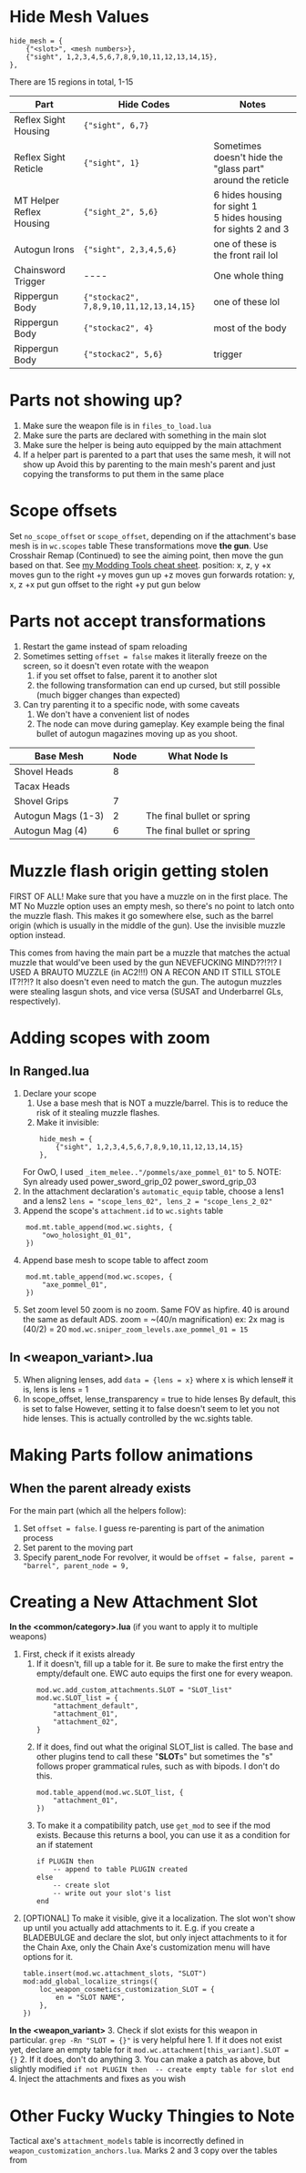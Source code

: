 # Hide Mesh Values
```
hide_mesh = {
	{"<slot>", <mesh numbers>},
	{"sight", 1,2,3,4,5,6,7,8,9,10,11,12,13,14,15},
},
```
There are 15 regions in total, 1-15

| Part                     | Hide Codes                              | Notes                                                             |
| ------------------------ | --------------------------------------- | ----------------------------------------------------------------- |
| Reflex Sight Housing     | `{"sight", 6,7}`                        |                                                                   |
| Reflex Sight Reticle     | `{"sight", 1}`                          | Sometimes doesn't hide the "glass part" around the reticle        |
| MT Helper Reflex Housing | `{"sight_2", 5,6}`                      | 6 hides housing for sight 1<br>5 hides housing for sights 2 and 3 |
| Autogun Irons            | `{"sight", 2,3,4,5,6}`                  | one of these is the front rail lol                                |
| Chainsword Trigger       | ----                                    | One whole thing                                                   |
| Rippergun Body           | `{"stockac2", 7,8,9,10,11,12,13,14,15}` | one of these lol                                                  |
| Rippergun Body           | `{"stockac2", 4}`                       | most of the body                                                  |
| Rippergun Body           | `{"stockac2", 5,6}`                     | trigger                                                           |

# Parts not showing up?
1. Make sure the weapon file is in `files_to_load.lua`
2. Make sure the parts are declared with something in the main slot
3. Make sure the helper is being auto equipped by the main attachment
4. If a helper part is parented to a part that uses the same mesh, it will not show up
    Avoid this by parenting to the main mesh's parent and just copying the transforms to put them in the same place

# Scope offsets
Set `no_scope_offset` or `scope_offset`, depending on if the attachment's base mesh is in `wc.scopes` table
These transformations move **the gun**. Use Crosshair Remap (Continued) to see the aiming point, then move the gun based on that. See [my Modding Tools cheat sheet](moddingtoolsCheatSheet.png).
position: x, z, y
    +x moves gun to the right
    +y moves gun up
    +z moves gun forwards
rotation: y, x, z
	+x put gun offset to the right
	+y put gun below
# Parts not accept transformations
1. Restart the game instead of spam reloading
2. Sometimes setting `offset = false` makes it literally freeze on the screen, so it doesn't even rotate with the weapon
	1. if you set offset to false, parent it to another slot
	2. the following transformation can end up cursed, but still possible (much bigger changes than expected)
3. Can try parenting it to a specific node, with some caveats
    1. We don't have a convenient list of nodes
    2. The node can move during gameplay. Key example being the final bullet of autogun magazines moving up as you shoot.
    
| Base Mesh          | Node | What Node Is               |
| ------------------ | ---- | -------------------------- |
| Shovel Heads       | 8    |                            |
| Tacax Heads        |      |                            |
| Shovel Grips       | 7    |                            |
| Autogun Mags (1-3) | 2    | The final bullet or spring |
| Autogun Mag (4)    | 6    | The final bullet or spring |


# Muzzle flash origin getting stolen
FIRST OF ALL! Make sure that you have a muzzle on in the first place. The MT No Muzzle option uses an empty mesh, so there's no point to latch onto the muzzle flash. This makes it go somewhere else, such as the barrel origin (which is usually in the middle of the gun). Use the invisible muzzle option instead.

This comes from having the main part be a muzzle that matches the actual muzzle that would've been used by the gun
    NEVEFUCKING MIND??!?!? I USED A BRAUTO MUZZLE (in AC2!!!) ON A RECON AND IT STILL STOLE IT?!?!?
It also doesn't even need to match the gun. The autogun muzzles were stealing lasgun shots, and vice versa (SUSAT and Underbarrel GLs, respectively). 
# Adding scopes with zoom
## In Ranged.lua
1. Declare your scope
    1. Use a base mesh that is NOT a muzzle/barrel. This is to reduce the risk of it stealing muzzle flashes.
    2. Make it invisible: 
    ```
        hide_mesh = {
			{"sight", 1,2,3,4,5,6,7,8,9,10,11,12,13,14,15}
		}, 
	```
    For OwO, I used `_item_melee.."/pommels/axe_pommel_01"` to 5. 
	NOTE: Syn already used
        power_sword_grip_02
        power_sword_grip_03
2.  In the attachment declaration's `automatic_equip` table, choose a lens1 and a lens2
	`lens = "scope_lens_02", lens_2 = "scope_lens_2_02"`
3. Append the scope's `attachment.id` to `wc.sights` table
```
	mod.mt.table_append(mod.wc.sights, {
        "owo_holosight_01_01",
    })
```
4. Append base mesh to scope table to affect zoom
```
	mod.mt.table_append(mod.wc.scopes, {
        "axe_pommel_01",
    })
```
5. Set zoom level
	50 zoom is no zoom. Same FOV as hipfire. 40 is around the same as default ADS.
	zoom = ~(40/n magnification)
		ex: 2x mag is (40/2) = 20
    `mod.wc.sniper_zoom_levels.axe_pommel_01 = 15`
## In <weapon_variant>.lua
5. When aligning lenses, add `data = {lens = x}` where x is which lense# it is, lens is lens = 1
6. In scope_offset, lense_transparency = true to hide lenses
	By default, this is set to false
	However, setting it to false doesn't seem to let you not hide lenses. This is actually controlled by the wc.sights table.

# Making Parts follow animations
## When the parent already exists
For the main part (which all the helpers follow):
1. Set `offset = false`. I guess re-parenting is part of the animation process
2. Set parent to the moving part
3. Specify parent_node
For revolver, it would be `offset = false, parent = "barrel", parent_node = 9,`
# Creating a New  Attachment Slot
**In the <common/category>.lua** (if you want to apply it to multiple weapons)
1. First, check if it exists already
	1. If it doesn't, fill up a table for it. Be sure to make the first entry the empty/default one. EWC auto equips the first one for every weapon.
		```
		mod.wc.add_custom_attachments.SLOT = "SLOT_list"
		mod.wc.SLOT_list = {
			"attachment_default",
			"attachment_01",
			"attachment_02",
		}
		```
	2. If it does, find out what the original SLOT_list is called. The base and other plugins tend to call these "**SLOT**s" but sometimes the "s" follows proper grammatical rules, such as with bipods. I don't do this. 
		```
		mod.table_append(mod.wc.SLOT_list, {
			"attachment_01",
		})
		```
	3. To make it a compatibility patch, use `get_mod` to see if the mod exists. Because this returns a bool, you can use it as a condition for an if statement
		```
		if PLUGIN then 
			-- append to table PLUGIN created
		else
			-- create slot
			-- write out your slot's list
		end
		```
2. \[OPTIONAL\] To make it visible, give it a localization. The slot won't show up until you actually add attachments to it. E.g. if you create a BLADEBULGE and declare the slot, but only inject attachments to it for the Chain Axe, only the Chain Axe's customization menu will have options for it.
	```
	table.insert(mod.wc.attachment_slots, "SLOT")
	mod:add_global_localize_strings({
		loc_weapon_cosmetics_customization_SLOT = {
			en = "SLOT NAME",
		},
	})
	```
**In the <weapon_variant>**
3. Check if slot exists for this weapon in particular.
	`grep -Rn "SLOT = {}"` is very helpful here
	1. If it does not exist yet, declare an empty table for it
	   `mod.wc.attachment[this_variant].SLOT = {}`
	2. If it does, don't do anything
	3. You can make a patch as above, but slightly modified
		```
		if not PLUGIN then 
			-- create empty table for slot
		end
		```
4. Inject the attachments and fixes as you wish

# Other Fucky Wucky Thingies to Note
Tactical axe's `attachment_models` table is incorrectly defined in `weapon_customization_anchors.lua`. Marks 2 and 3 copy over the tables from 